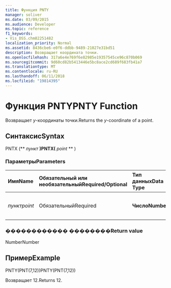 ```yaml
---
title: Функция PNTY
manager: soliver
ms.date: 03/09/2015
ms.audience: Developer
ms.topic: reference
f1_keywords:
- Vis_DSS.chm82251482
localization_priority: Normal
ms.assetid: 8436cbe6-e0f6-ddbb-9489-21027e31bd51
description: Возвращает координата точки.
ms.openlocfilehash: 317a6e4e769f6e82985e19357545ce96c870b069
ms.sourcegitcommit: 9d60cd82b5413446e5bc8ace2cd689f683fb41a7
ms.translationtype: MT
ms.contentlocale: ru-RU
ms.lasthandoff: 06/11/2018
ms.locfileid: "19814395"
---
```

# <a name="pnty-function"></a><span data-ttu-id="2e51d-103">Функция PNTY</span><span class="sxs-lookup"><span data-stu-id="2e51d-103">PNTY Function</span></span>

<span data-ttu-id="2e51d-104">Возвращает _y_-координаты точки.</span><span class="sxs-lookup"><span data-stu-id="2e51d-104">Returns the  _y_-coordinate of a point.</span></span>
  
## <a name="syntax"></a><span data-ttu-id="2e51d-105">Синтаксис</span><span class="sxs-lookup"><span data-stu-id="2e51d-105">Syntax</span></span>

<span data-ttu-id="2e51d-106">PNTX (** *пункт* **)</span><span class="sxs-lookup"><span data-stu-id="2e51d-106">PNTX(** *point* ** )</span></span> 
  
### <a name="parameters"></a><span data-ttu-id="2e51d-107">Параметры</span><span class="sxs-lookup"><span data-stu-id="2e51d-107">Parameters</span></span>

|<span data-ttu-id="2e51d-108">**Имя**</span><span class="sxs-lookup"><span data-stu-id="2e51d-108">**Name**</span></span>|<span data-ttu-id="2e51d-109">**Обязательный или необязательный**</span><span class="sxs-lookup"><span data-stu-id="2e51d-109">**Required/Optional**</span></span>|<span data-ttu-id="2e51d-110">**Тип данных**</span><span class="sxs-lookup"><span data-stu-id="2e51d-110">**Data Type**</span></span>|<span data-ttu-id="2e51d-111">**Описание**</span><span class="sxs-lookup"><span data-stu-id="2e51d-111">**Description**</span></span>|
|:-----|:-----|:-----|:-----|
| <span data-ttu-id="2e51d-112">_пункт_</span><span class="sxs-lookup"><span data-stu-id="2e51d-112">_point_</span></span> <br/> |<span data-ttu-id="2e51d-113">Обязательный</span><span class="sxs-lookup"><span data-stu-id="2e51d-113">Required</span></span>  <br/> |<span data-ttu-id="2e51d-114">**Число**</span><span class="sxs-lookup"><span data-stu-id="2e51d-114">**Number**</span></span> <br/> |<span data-ttu-id="2e51d-115">_Y_-координаты точки.</span><span class="sxs-lookup"><span data-stu-id="2e51d-115">The  _y_-coordinate of the point.</span></span>  <br/> |
   
### <a name="return-value"></a><span data-ttu-id="2e51d-116">������������ ��������</span><span class="sxs-lookup"><span data-stu-id="2e51d-116">Return value</span></span>

<span data-ttu-id="2e51d-117">Number</span><span class="sxs-lookup"><span data-stu-id="2e51d-117">Number</span></span>
  
## <a name="example"></a><span data-ttu-id="2e51d-118">Пример</span><span class="sxs-lookup"><span data-stu-id="2e51d-118">Example</span></span>

<span data-ttu-id="2e51d-119">PNTY(PNT(7,12))</span><span class="sxs-lookup"><span data-stu-id="2e51d-119">PNTY(PNT(7,12))</span></span> 
  
<span data-ttu-id="2e51d-120">Возвращает 12.</span><span class="sxs-lookup"><span data-stu-id="2e51d-120">Returns 12.</span></span> 
  

